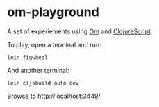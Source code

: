 om-playground
=============

A set of experiements using [Om][om] and [ClojureScript][cljs].

To play, open a terminal and run:

    lein figwheel

And another terminal:

    lein cljsbuild auto dev

Browse to [http://localhost:3449/](http://localhost:3449/)


[om]: https://github.com/omcljs/om "Om"
[cljs]: https://github.com/clojure/clojurescript "ClojureScript"
